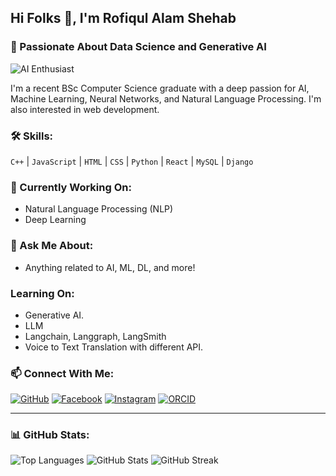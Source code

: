 ## Hi Folks 👋, I'm Rofiqul Alam Shehab

### 🌟 Passionate About Data Science and Generative AI

![AI Enthusiast](https://via.placeholder.com/800x200?text=Currently+Working+As+A+Data+Scientist+At+CADS+AI)

I'm a recent BSc Computer Science graduate with a deep passion for AI, Machine Learning, Neural Networks, and Natural Language Processing. I'm also interested in web development.

### 🛠️ Skills:
`C++` | `JavaScript` | `HTML` | `CSS` | `Python` | `React` | `MySQL` | `Django`

### 🔭 Currently Working On:
- Natural Language Processing (NLP)
- Deep Learning
  

### 💬 Ask Me About:
- Anything related to AI, ML, DL, and more!

### Learning On:
- Generative AI.
- LLM
- Langchain, Langgraph, LangSmith
- Voice to Text Translation with different API.

### 📫 Connect With Me:
[![GitHub](https://img.shields.io/badge/GitHub-100000?style=for-the-badge&logo=github&logoColor=white)](https://github.com/shehab0911)
[![Facebook](https://img.shields.io/badge/Facebook-1877F2?style=for-the-badge&logo=facebook&logoColor=white)](https://www.facebook.com/rofiqulalam.shehab)
[![Instagram](https://img.shields.io/badge/Instagram-E4405F?style=for-the-badge&logo=instagram&logoColor=white)](https://www.instagram.com/r.a.shehab/)
[![ORCID](https://img.shields.io/badge/ORCID-A6CE39?style=for-the-badge&logo=orcid&logoColor=white)](https://orcid.org/0000-0001-8624-3553)

---

### 📊 GitHub Stats:

![Top Languages](https://github-readme-stats.vercel.app/api/top-langs/?username=shehab0911&layout=compact&theme=radical)
![GitHub Stats](https://github-readme-stats.vercel.app/api?username=shehab0911&show_icons=true&theme=radical)
![GitHub Streak](https://github-readme-streak-stats.herokuapp.com/?user=shehab0911&theme=radical)

